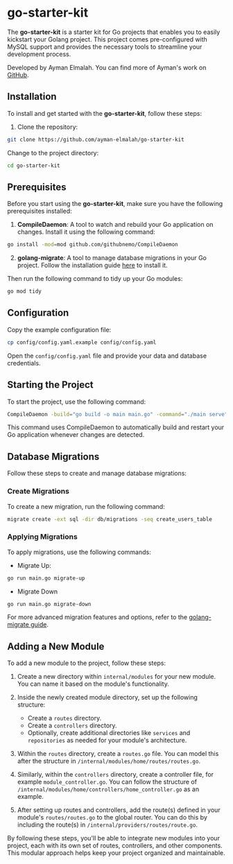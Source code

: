 # go-starter-kit

The **go-starter-kit** is a starter kit for Go projects that enables you to easily kickstart your Golang project. This project comes pre-configured with MySQL support and provides the necessary tools to streamline your development process.

Developed by Ayman Elmalah. You can find more of Ayman's work on [GitHub](https://github.com/ayman-elmalah).

## Installation

To install and get started with the **go-starter-kit**, follow these steps:

1. Clone the repository:

```sh
git clone https://github.com/ayman-elmalah/go-starter-kit
```

Change to the project directory:

```sh
cd go-starter-kit
```

## Prerequisites

Before you start using the **go-starter-kit**, make sure you have the following prerequisites installed:

1. **CompileDaemon**: A tool to watch and rebuild your Go application on changes. Install it using the following command:

```sh
go install -mod=mod github.com/githubnemo/CompileDaemon
```

2. **golang-migrate**: A tool to manage database migrations in your Go project. Follow the installation guide [here](https://github.com/golang-migrate/migrate/tree/master/cmd/migrate) to install it.

Then run the following command to tidy up your Go modules:

```sh
go mod tidy
```

## Configuration

Copy the example configuration file:

```sh
cp config/config.yaml.example config/config.yaml
```

Open the `config/config.yaml` file and provide your data and database credentials.

## Starting the Project

To start the project, use the following command:

```sh
CompileDaemon -build="go build -o main main.go" -command="./main serve"
```

This command uses CompileDaemon to automatically build and restart your Go application whenever changes are detected.

## Database Migrations

Follow these steps to create and manage database migrations:

### Create Migrations

To create a new migration, run the following command:

```sh
migrate create -ext sql -dir db/migrations -seq create_users_table
```

### Applying Migrations

To apply migrations, use the following commands:

- Migrate Up:

```sh
go run main.go migrate-up
```

- Migrate Down

```sh
go run main.go migrate-down
```

For more advanced migration features and options, refer to the [golang-migrate guide](https://github.com/golang-migrate/migrate).

## Adding a New Module

To add a new module to the project, follow these steps:

1. Create a new directory within `internal/modules` for your new module. You can name it based on the module's functionality.

2. Inside the newly created module directory, set up the following structure:
    - Create a `routes` directory.
    - Create a `controllers` directory.
    - Optionally, create additional directories like `services` and `repositories` as needed for your module's architecture.

3. Within the `routes` directory, create a `routes.go` file. You can model this after the structure in `/internal/modules/home/routes/routes.go`.

4. Similarly, within the `controllers` directory, create a controller file, for example `module_controller.go`. You can follow the structure of `/internal/modules/home/controllers/home_controller.go` as an example.

5. After setting up routes and controllers, add the route(s) defined in your module's `routes/routes.go` to the global router. You can do this by including the route(s) in `/internal/providers/routes/route.go`.

By following these steps, you'll be able to integrate new modules into your project, each with its own set of routes, controllers, and other components. This modular approach helps keep your project organized and maintainable.
